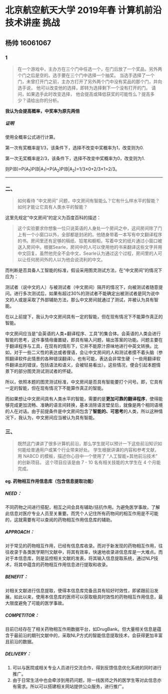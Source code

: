 # 北京航空航天大学 2019年春 计算机前沿技术讲座 挑战

## 杨帅 16061067 

### 1

> 在一个游戏中，主办方在三个门中任选一个，在门后放了一个奖品，另外两个门之后是空的。选手要在三个门中选择一个抽奖。 当选手选择了一个门，未曾打开门之前，主办方打开了另外两个门中没有奖品的那个门，并向选手说， 他可以改变他的选择，即转为选择剩下一个没有打开的门。 请问，如果选手此时改变选择， 他会提高或降低获奖的可能性么？提高多少？请给出你的分析。 

**我认为会提高概率，中奖率为原先两倍**

##### 证明 

使用全概率公式进行计算。

第一次有奖概率是1/3，该条件下，选择不改变中奖概率为1，改变则为0.

第一次无奖概率是2/3，该条件下，选择不改变中奖概率为0，改变则为1.

则P(B)=P(A<sub>1</sub>)P(B|A<sub>1</sub>)+P(A<sub>2</sub>)P(B|A<sub>2</sub>)=1/3×0+2/3×1=2/3。

-----

### 二、

> 如何看待 “中文房间” 问题，中文房间有智能么？它有什么样水平的智能？如何才能让它具有人类水平的智能？

这里先规定“中文房间”的定义为百度百科的描述：

> 这个实验要求你想象一位只说英语的人身处一个房间之中，这间房间除了门上有一个小窗口以外，全部都是封闭的。他随身带着一本写有中文翻译程序的书。房间里还有足够的稿纸、铅笔和橱柜。写着中文的纸片通过小窗口被送入房间中。根据Searle，房间中的人可以使用他的书来翻译这些文字并用中文回复。虽然他完全不会中文，Searle认为通过这个过程，房间里的人可以让任何房间外的人以为他会说流利的中文。

而判断是否具备人工智能的标准，假设采用图灵测试方法，在“中文房间”的情况下应为：

测试者（说中文的人）与被测试者（中文房间）隔开的情况下，向被测试者随意提问。进行多次测试后，如果有超过30%的测试者不能确定出被测试者是同为说中文的人或是采取了外部辅助方法，那么中文房间就通过了测试，并被认为具有智能。

在以上前提下，我认为中文房间具有一定的智能，但在现有情况下不能算作真正的智能。

中文房间应当是“会英语的人类+翻译程序、工具”的集合体。会英语的人类会进行智能的思考，这件事情毋庸置疑，即具有输入问题，输出答案的功能。问题主要在于翻译程序与工具，在现有的情形下，它并不能原汁原味地进行中英文转换。比如，对于一些二义性的表达或者俚语，会让中文房间的人和测试者摸不着头脑（参照翻译软件此情景的各种错误翻译）。也有可能，表达会非常生硬（一些用翻译软件翻译出的错误，包括语法和语义，会被轻易看出）。这些情况，便会引起本题情景下的部分图灵测试测试者的怀疑。

所以，依照本题的图灵测试标准，中文房间是否具有智能要打个问号。即，它具有一定的智能，但在现有情况下不能算作真正的智能。

而如果想让中文房间具有人类水平的智能，需要的是**更加可靠的翻译程序**，使得能够完成更加流畅、准确的语言间转换，基本消除语言壁垒后，就像是两个相同语境的人在对话。由于前提条件是中文房间包含了**智能的、可思考**的人类，所以这种情况下，我认为，中文房间应当被认为具有智能。

### 三、

> 既然这门课讲了很多计算机前沿，那么学生就可以预计一下这些前沿知识如何能给普通用户或某个行业带来好处。 学生根据讲课的内容和参考文献，用 NABCD 的模板，描述你心目中一个使用了 “人工智能+其他前沿技术” 的创新项目。 这个项目应该是由 7 - 10 名有相关技能的大学生在 4 个月能完成。

#### eg. 药物相互作用信息库（包含信息提取功能）

##### NEED：

不同药物之间进行搭配，相互之间会具有辅助/拮抗作用。为避免医学事故，了解此信息对医疗专业人员至关重要。而凭个人记住所有药物间的相互作用是不可能的，这就需要有可以查阅的药物相互作用信息库的辅助。

##### APPROACH：

对于常见的药物相互作用，已经有信息库收录。而对于新发现的药物相互作用，往往收录于各类医学期刊文献中，将其有效率，快速地收录进信息库是一大难点。而对于本信息库，则是监控相关文献的发表，将其输入信息提取系统，通过NLP技术，将其中蕴含的药物相互作用信息进行提取和收录。

##### BENEFIT：

对相关文献进行信息提取，使得本信息库完备且具有较好时效性，即紧跟前沿发展。如此以来，使用本信息库的医师可以获取极具时效性的药物相互作用信息，最大限度避免了可能的医学事故。

##### COMPETITOR：

目前已经存在了相关药物相互作用数据平台，如DrugBank。但大量相关信息是蕴含于最前沿的期刊文献中的，采取NLP方式的智能信息提取技术，会获得更加丰富且前沿的数据。

##### DELIVERY：

1. 可以与医院或相关专业人员进行交流合作，得到反馈信息优化系统的同时进行推广。
2. 由于日常生活中也会牵涉到用药问题，除一线医师之外的医学生等对此信息亦有需求。所以可以搭建相关网站提供公众服务，进行推广。
